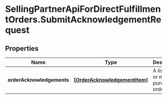 # SellingPartnerApiForDirectFulfillmentOrders.SubmitAcknowledgementRequest

## Properties

Name | Type | Description | Notes
------------ | ------------- | ------------- | -------------
**orderAcknowledgements** | [**[OrderAcknowledgementItem]**](OrderAcknowledgementItem.md) | A list of one or more purchase orders. | [optional] 


